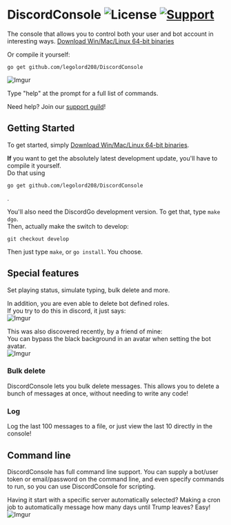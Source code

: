 # DiscordConsole ![License](https://img.shields.io/badge/license-AGPL-blue.svg?style=flat-square) [![Support](https://img.shields.io/badge/Discord-Support%20guild-6C88EE.svg?style=flat-square)](https://discord.gg/xvQV8bT)

The console that allows you to control both your user and bot account in interesting ways. 
[Download Win/Mac/Linux 64-bit binaries](https://github.com/LEGOlord208/DiscordConsole/releases)

Or compile it yourself:
```
go get github.com/legolord208/DiscordConsole
```

![Imgur](http://i.imgur.com/ilOhYGb.png)

Type "help" at the prompt for a full list of commands.

Need help? Join our [support guild](https://discord.gg/xvQV8bT)!

## Getting Started
To get started, simply
[Download Win/Mac/Linux 64-bit binaries](https://github.com/LEGOlord208/DiscordConsole/releases).

**If** you want to get the absolutely latest development update, you'll have to compile it yourself.  
Do that using
```
go get github.com/legolord208/DiscordConsole
```
.

You'll also need the DiscordGo development version. To get that, type `make dgo`.  
Then, actually make the switch to develop:
```
git checkout develop
```
Then just type `make`, or `go install`. You choose.

## Special features
Set playing status, simulate typing, bulk delete and more.

In addition, you are even able to delete bot defined roles.  
If you try to do this in discord, it just says:  
![Imgur](http://i.imgur.com/Ubr2OMZ.png)

This was also discovered recently, by a friend of mine:  
You can bypass the black background in an avatar when setting the bot avatar.  
![Imgur](http://i.imgur.com/Q0GQR8d.png)

### Bulk delete
DiscordConsole lets you bulk delete messages. This allows you to delete a bunch of messages at once, without needing to write any code!

### Log
Log the last 100 messages to a file, or just view the last 10 directly in the console!

## Command line
DiscordConsole has full command line support. You can supply a bot/user token or email/password on the command line, and even specify commands to run, so you can use DiscordConsole for scripting.

Having it start with a specific server automatically selected? Making a cron job to automatically message how many days until Trump leaves? Easy!  
![Imgur](http://i.imgur.com/2mst4pH.png)  
